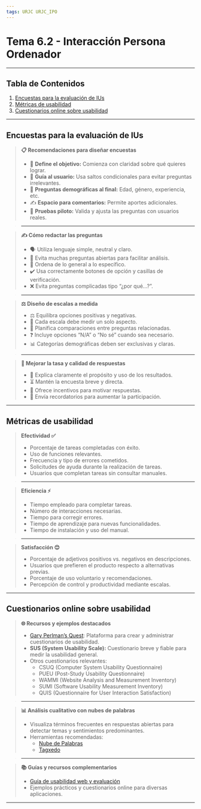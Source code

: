 ```yaml
---
tags: URJC URJC_IPO
---
```


# Tema 6.2 - Interacción Persona Ordenador

---

## Tabla de Contenidos

1. [Encuestas para la evaluación de IUs](#Encuestas%20para%20la%20evaluación%20de%20IUs)
2. [Métricas de usabilidad](#Métricas%20de%20usabilidad)
3. [Cuestionarios online sobre usabilidad](#Cuestionarios%20online%20sobre%20usabilidad)

---

## Encuestas para la evaluación de IUs

> **📋 Recomendaciones para diseñar encuestas**  
> - 🎯 **Define el objetivo:** Comienza con claridad sobre qué quieres lograr.  
> - 🔀 **Guía al usuario:** Usa saltos condicionales para evitar preguntas irrelevantes.  
> - 👥 **Preguntas demográficas al final:** Edad, género, experiencia, etc.  
> - ✍️ **Espacio para comentarios:** Permite aportes adicionales.  
> - 🧪 **Pruebas piloto:** Valida y ajusta las preguntas con usuarios reales.

> ---

> **✍️ Cómo redactar las preguntas**  
> - 🗣️ Utiliza lenguaje simple, neutral y claro.  
> - 🚫 Evita muchas preguntas abiertas para facilitar análisis.  
> - 🔄 Ordena de lo general a lo específico.  
> - ✔️ Usa correctamente botones de opción y casillas de verificación.  
> - ❌ Evita preguntas complicadas tipo “¿por qué…?”.

> ---

> **⚖ Diseño de escalas a medida**  
> - ⚖️ Equilibra opciones positivas y negativas.  
> - 🎯 Cada escala debe medir un solo aspecto.  
> - 🔄 Planifica comparaciones entre preguntas relacionadas.  
> - ❓ Incluye opciones “N/A” o “No sé” cuando sea necesario.  
> - 📊 Categorías demográficas deben ser exclusivas y claras.

> ---

> **🎯 Mejorar la tasa y calidad de respuestas**  
> - 📢 Explica claramente el propósito y uso de los resultados.  
> - ⏳ Mantén la encuesta breve y directa.  
> - 🎁 Ofrece incentivos para motivar respuestas.  
> - 🔔 Envía recordatorios para aumentar la participación.

---

## Métricas de usabilidad

> **Efectividad ✅**  
> - Porcentaje de tareas completadas con éxito.  
> - Uso de funciones relevantes.  
> - Frecuencia y tipo de errores cometidos.  
> - Solicitudes de ayuda durante la realización de tareas.  
> - Usuarios que completan tareas sin consultar manuales.

> ---

> **Eficiencia ⚡**  
> - Tiempo empleado para completar tareas.  
> - Número de interacciones necesarias.  
> - Tiempo para corregir errores.  
> - Tiempo de aprendizaje para nuevas funcionalidades.  
> - Tiempo de instalación y uso del manual.

> ---

> **Satisfacción 😊**  
> - Porcentaje de adjetivos positivos vs. negativos en descripciones.  
> - Usuarios que prefieren el producto respecto a alternativas previas.  
> - Porcentaje de uso voluntario y recomendaciones.  
> - Percepción de control y productividad mediante escalas.

---

## Cuestionarios online sobre usabilidad

> **🌐 Recursos y ejemplos destacados**  
> - [Gary Perlman’s Quest](http://garyperlman.com/quest/): Plataforma para crear y administrar cuestionarios de usabilidad.  
> - **SUS (System Usability Scale):** Cuestionario breve y fiable para medir la usabilidad general.  
> - Otros cuestionarios relevantes:  
>   - CSUQ (Computer System Usability Questionnaire)  
>   - PUEU (Post-Study Usability Questionnaire)  
>   - WAMMI (Website Analysis and Measurement Inventory)  
>   - SUMI (Software Usability Measurement Inventory)  
>   - QUIS (Questionnaire for User Interaction Satisfaction)

> ---

> **📊 Análisis cualitativo con nubes de palabras**  
> - Visualiza términos frecuentes en respuestas abiertas para detectar temas y sentimientos predominantes.  
> - Herramientas recomendadas:  
>   - [Nube de Palabras](https://www.nubedepalabras.es/)  
>   - [Tagxedo](http://www.tagxedo.com/)

> ---

> **📚 Guías y recursos complementarios**  
> - [Guía de usabilidad web y evaluación](https://bit.ly/2Vjifn2)  
> - Ejemplos prácticos y cuestionarios online para diversas aplicaciones.

---